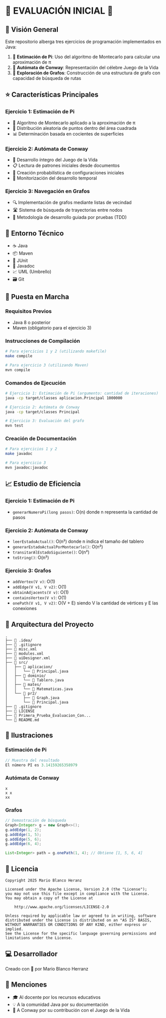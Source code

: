 # 🎲 EVALUACIÓN INICIAL 📏

## 📝 Visión General
Este repositorio alberga tres ejercicios de programación implementados en Java:

1. 📐 **Estimación de Pi**: Uso del algoritmo de Montecarlo para calcular una aproximación de π
2. 🧬 **Autómata de Conway**: Representación del célebre Juego de la Vida
3. 🧭 **Exploración de Grafos**: Construcción de una estructura de grafo con capacidad de búsqueda de rutas

## ⭐ Características Principales

### Ejercicio 1: Estimación de Pi
- 🔢 Algoritmo de Montecarlo aplicado a la aproximación de π
- 🎲 Distribución aleatoria de puntos dentro del área cuadrada
- 📊 Determinación basada en cocientes de superficies

### Ejercicio 2: Autómata de Conway
- 🌱 Desarrollo íntegro del Juego de la Vida
- 📋 Lectura de patrones iniciales desde documentos
- 🎯 Creación probabilística de configuraciones iniciales
- 👀 Monitorización del desarrollo temporal

### Ejercicio 3: Navegación en Grafos
- 🔍 Implementación de grafos mediante listas de vecindad
- 🛣️ Sistema de búsqueda de trayectorias entre nodos
- 🧠 Metodología de desarrollo guiada por pruebas (TDD)

## 🔧 Entorno Técnico

- ☕ Java
- 📦 Maven
- 🧪 JUnit
- 🔖 Javadoc
- 📈 UML (Umbrello)
- 🗃️ Git

## 🚀 Puesta en Marcha

### Requisitos Previos
- Java 8 o posterior
- Maven (obligatorio para el ejercicio 3)

### Instrucciones de Compilación
```bash
# Para ejercicios 1 y 2 (utilizando makefile)
make compile

# Para ejercicio 3 (utilizando Maven)
mvn compile
```

### Comandos de Ejecución
```bash
# Ejercicio 1: Estimación de Pi (argumento: cantidad de iteraciones)
java -cp target/classes aplicacion.Principal 1000000

# Ejercicio 2: Autómata de Conway
java -cp target/classes Principal

# Ejercicio 3: Evaluación del grafo
mvn test
```

### Creación de Documentación
```bash
# Para ejercicios 1 y 2
make javadoc

# Para ejercicio 3
mvn javadoc:javadoc
```

## 📈 Estudio de Eficiencia

### Ejercicio 1: Estimación de Pi
- `generarNumeroPi(long pasos)`: O(n) donde n representa la cantidad de pasos

### Ejercicio 2: Autómata de Conway
- `leerEstadoActual()`: O(n²) donde n indica el tamaño del tablero
- `generarEstadoActualPorMontecarlo()`: O(n²)
- `transitarAlEstadoSiguiente()`: O(n²)
- `toString()`: O(n²)

### Ejercicio 3: Grafos
- `addVertex(V v)`: O(1)
- `addEdge(V v1, V v2)`: O(1)
- `obtainAdjacents(V v)`: O(1)
- `containsVertex(V v)`: O(1)
- `onePath(V v1, V v2)`: O(V + E) siendo V la cantidad de vértices y E las conexiones

## 📂 Arquitectura del Proyecto
```
.
├── 📁 .idea/
├── 📄 .gitignore
├── 📄 misc.xml
├── 📄 modules.xml
├── 📄 uiDesigner.xml
├── 📁 src/
│   ├── 📁 aplicacion/
│   │   └── 📄 Principal.java
│   ├── 📁 dominio/
│   │   └── 📄 Tablero.java
│   ├── 📁 mates/
│   │   └── 📄 Matematicas.java
│   └── 📁 pr2/
│       ├── 📄 Graph.java
│       └── 📄 Principal.java
├── 📄 .gitignore
├── 📄 LICENSE
├── 📄 Primera_Prueba_Evaluacion_Con...
└── 📄 README.md
```

## 🔎 Ilustraciones

### Estimación de Pi
```java
// Muestra del resultado
El número PI es 3.14159265358979
```

### Autómata de Conway
```
x
x x
xx
```

### Grafos
```java
// Demostración de búsqueda
Graph<Integer> g = new Graph<>();
g.addEdge(1, 2);
g.addEdge(1, 5);
g.addEdge(5, 6);
g.addEdge(6, 4);

List<Integer> path = g.onePath(1, 4); // Obtiene [1, 5, 6, 4]
```

## 📄 Licencia
```
Copyright 2025 Mario Blanco Heranz

Licensed under the Apache License, Version 2.0 (the "License");
you may not use this file except in compliance with the License.
You may obtain a copy of the License at

    http://www.apache.org/licenses/LICENSE-2.0

Unless required by applicable law or agreed to in writing, software
distributed under the License is distributed on an "AS IS" BASIS,
WITHOUT WARRANTIES OR CONDITIONS OF ANY KIND, either express or implied.
See the License for the specific language governing permissions and
limitations under the License.
```

## 💻 Desarrollador

Creado con 💖 por Mario Blanco Herranz

## 👏 Menciones
- 🎓 Al docente por los recursos educativos
- 💡 A la comunidad Java por su documentación
- 🌠 A Conway por su contribución con el Juego de la Vida
